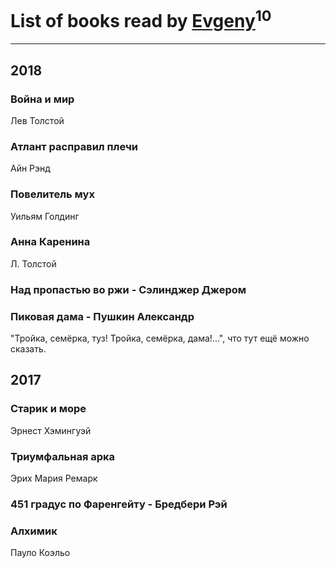 # List of books read by [Evgeny](https://plus.google.com/105112991095828409681)<sup>10</sup>
---

## 2018

### Война и мир
Лев Толстой


### Атлант расправил плечи
Айн Рэнд


### Повелитель мух
Уильям Голдинг


### Анна Каренина
Л. Толстой


### Над пропастью во ржи - Сэлинджер Джером


### Пиковая дама - Пушкин Александр
"Тройка, семёрка, туз! Тройка, семёрка, дама!...", что тут ещё можно сказать.



## 2017

### Старик и море
Эрнест Хэмингуэй


### Триумфальная арка
Эрих Мария Ремарк


### 451 градус по Фаренгейту - Бредбери Рэй


### Алхимик
Пауло Коэльо



